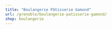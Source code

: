 ```yaml
---
title: "Boulangerie Pâtisserie Gamond"
url: /grenoble/boulangerie-patisserie-gamond/
shop: boulangerie
---
```

